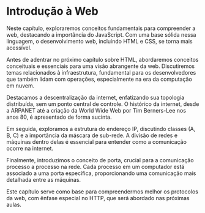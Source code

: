 # Introdução à Web

Neste capítulo, exploraremos conceitos fundamentais para compreender a web, destacando a importância do JavaScript. Com uma base sólida nessa linguagem, o desenvolvimento web, incluindo HTML e CSS, se torna mais acessível.

Antes de adentrar no próximo capítulo sobre HTML, abordaremos conceitos conceituais e essenciais para uma visão abrangente da web. Discutiremos temas relacionados à infraestrutura, fundamental para os desenvolvedores que também lidam com operações, especialmente na era da computação em nuvem.

Destacamos a descentralização da internet, enfatizando sua topologia distribuída, sem um ponto central de controle. O histórico da internet, desde a ARPANET até a criação da World Wide Web por Tim Berners-Lee nos anos 80, é apresentado de forma sucinta.

Em seguida, exploramos a estrutura do endereço IP, discutindo classes (A, B, C) e a importância da máscara de sub-rede. A divisão de redes e máquinas dentro delas é essencial para entender como a comunicação ocorre na internet.

Finalmente, introduzimos o conceito de porta, crucial para a comunicação processo a processo na rede. Cada processo em um computador está associado a uma porta específica, proporcionando uma comunicação mais detalhada entre as máquinas.

Este capítulo serve como base para compreendermos melhor os protocolos da web, com ênfase especial no HTTP, que será abordado nas próximas aulas.

